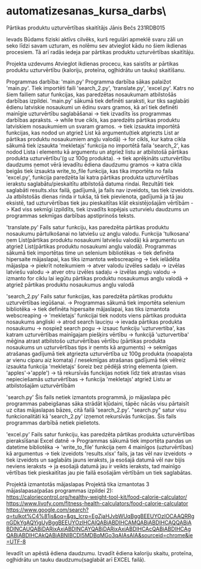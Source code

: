 # automatizesanas_kursa_darbs\

Pārtikas produktu uzturvērtības skaitītājs
Jānis Bečs 231RDB015

Ievads
Būdams fiziski aktīvs cilvēks, kurš regulāri apmeklē svaru zāli un seko līdzi savam uzturam, es nolēmu sev atvieglot kādu no šiem ikdienas procesiem. Tā arī radās iedeja par pārtikas produktu uzturvērtības skaitītāju.

Projekta uzdevums
Atvieglot ikdienas procecu, kas saistīts ar pārtikas produktu uzturvērtību (kaloriju, proteīna, ogļhidrātu un tauku) skaitīšanu.

Programmas darbība:
'main.py'
Programma darbība sākas palaižot 'main.py'. Tiek importēti faili 'search_2.py', 'translate.py', 'excel.py'. Katrs no šiem failiem satur funkcijas, kas paredzētas nosaukumam atbilstošās darbības izpildei. 'main.py' sākumā tiek definēti saraksti, kur tiks saglabāti ēdienu latviskie nosaukumi un ēdinu svars gramos, kā arī tiek definēti mainīgie uzturvērtību saglabāšanai -> tiek izvadīts īss programmas darbības apraksts. -> while true cikls, kas paredzēts pārtikas produktu latviskiem nosaukumiem un svaram gramos. -> tiek izsaukta importētā funkcijas, kas nodod un atgriež List kā argumentu(tiek atgriezts List ar pārtikas produktu nosaukumiem angļu valodā) -> for cikls, kur katra cikla sākumā tiek izsaukta 'mekletajs' funkcija no importētā faila 'search_2', kas nodod Lista i elementu kā argumentu un atgriež listu ar atbilstošā pārtikas produkta uzturvērtību'(g uz 100g produkta). -> tiek aprēķināts uzturvērtību daudzums ņemot vērā ievadītu ēdiena daudzumu gramos -> katra cikla beigās tiek izsaukta write_to_file funkcija, kas tika importēta no faila 'excel.py', funkcija paredzēta lai katra pārtikas produkta uzturvērtības ierakstu saglabātu/pieskaitītu atbilstošā datuma rindai. Rezultāti tiek saglabāti results.xlsx failā, gadījumā, ja fails nav izveidots, tas tiek izveidots. Ja atbilstošās dienas rinda ir tukša, tā tiek pievienota, gadījumā ja tā jau eksistē, tad uzturvērtības tiek jau pieskaitītas klāt eksistējošajām vērtībām -> Kad viss sekmīgi izpildīts, tiek izvadīts kopējais uzturvielu daudzums un programmas sekmīgas darbības apstiprinošs teksts.

'translate.py'
Fails satur funkciju, kas paredzēta pārtikas produktu nosaukumu pārtulkošanai no latviešu uz angļu valodu. Funkcija 'tulkosana' ņem List(pārtikas produktu nosaukumi latviešu valodā) kā argumentu un atgriež List(pārtikas produktu nosaukumi angļu valodā). Programmas sākumā tiek importētas time un selenium bibliotēkas -> tiek definēta hipersaite mājaslapai, kas tiks izmantota webscreaping -> tiek ielādēta mājaslpa -> piekrīt noteikumiem -> atver valodu izvēles sadaļu -> izvēlas latviešu valodu -> atver otru izvēles sadaļu -> izvēlas angļu valodu -> izmanto for ciklu lai iegūtu pārtikas produktu nosaukumus angļu valodā -> atgriež pārtikas produktu nosaukumus angļu valodā

'search_2.py'
Fails satur funkcijas, kas paredzēta pārtikas produktu uzturvērtības iegūšanai. -> Programmas sākumā tiek importēta selenium bibliotēka -> tiek definēta hipersaite mājaslapai, kas tiks izmantota webscreaping ->
'mekletajs' funkcijai tiek nodots viens pārtikas produkta nosaukums angliski -> atrod search lauciņu -> ievada pārtikas produkta nosaukumu -> nospiež search pogu -> izsauc funkciju 'uzturvertiba', kas katram uzturvērtības mainīgajam piešķirs vērtību -> funkcijā 'uzturvertiba' mēģina atrast atbilstošo uzturvērtības vērtību (pārtikas produkta nosaukums un uzturvērtības tips ir ņemts kā arguments) -> sekmīgas atrašanas gadījumā tiek atgriezta uzturvērtība uz 100g produkta (noapaļota ar vienu ciparu aiz komata) / nesekmīgas atrašanas gadījumā tiek vēlreiz izsaukta funkcija 'mekletajs' šoreiz bez pēdējā string elementa (piem. 'apples'->'apple') -> tā rekursīvās funckijas notiek līdz tiek atrastas visas nepieciešamās uzturvērtības -> funkcija 'mekletajs' atgriež Listu ar atbilstošajām uzturvērtībām

'search.py'
Šis fails netiek izmantots programmā, jo mājaslapa pēc programmas pabeigšanas sāka strādāt kļūdaini, tāpēc nācās visu pārtaisīt uz citas mājaslapas bāzes, citā failā 'search_2.py'. "search.py" satur visu funkcionalitāti kā 'search_2.py' izņemot rekursīvās funkcijas. Šis fails programmas darbībā netiek pielietots.

'excel.py'
Fails satur funkciju, kas paredzēta pārtikas produkta uzturvērtības pieraksīšanai Excel datnē -> Programmas sākumā tiek importēta pandas un datetime bibliotēka -> 'write_to_file' funkcija ņem 4 mainīgos (uzturvērtības) kā argumentus -> tiek izveidots 'results.xlsx' fails, ja tas vēl nav izveidots -> tiek izveidots un saglabāts jauns ieraksts, ja esošajā datumā vēl nav bijis neviens ieraksts -> ja esošajā datumā jau ir veikts ieraksts, tad mainīgo vērtības tiek pieskaitītas jau pie failā esošajām vērtībām un tiek saglabātas.

Projektā izmantotās mājaslapas
Projektā tika izmantotas 3 mājaslapasa(pašas programmas izpildei 2):
https://caloriecontrol.org/healthy-weight-tool-kit/food-calorie-calculator/
https://www.livofy.com/fitness-health-calculators/food-calorie-calculator
https://www.google.com/search?q=tulkot%C4%81js&oq=&gs_lcrp=EgZjaHJvbWUqBggBEEUYOzIOCAAQRRgnGDkYgAQYigUyBggBEEUYOzIHCAIQABiABDIHCAMQABiABDIHCAQQABiABDINCAUQABiDARixAxiABDINCAYQABiDARixAxiABDIHCAcQABiABDIHCAgQABiABDIHCAkQABiABNIBCDI5MDBqMGo3qAIAsAIA&sourceid=chrome&ie=UTF-8

Ievadīt un apēstā ēdiena daudzumu. Izvadīt ēdiena kaloriju skaitu, proteīna, ogļhidrātu un tauku daudzumu(saglabāt arī EXCEL failā).
